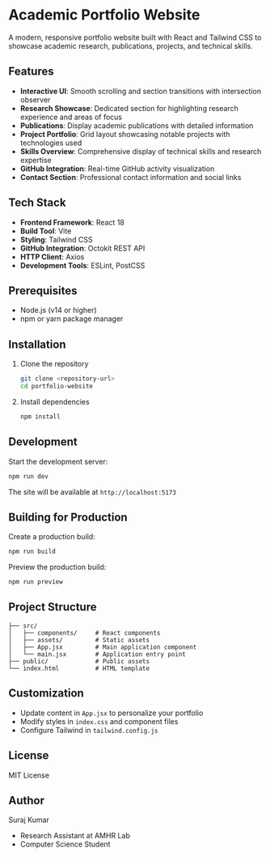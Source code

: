 # Academic Portfolio Website

A modern, responsive portfolio website built with React and Tailwind CSS to showcase academic research, publications, projects, and technical skills.

## Features

- **Interactive UI**: Smooth scrolling and section transitions with intersection observer
- **Research Showcase**: Dedicated section for highlighting research experience and areas of focus
- **Publications**: Display academic publications with detailed information
- **Project Portfolio**: Grid layout showcasing notable projects with technologies used
- **Skills Overview**: Comprehensive display of technical skills and research expertise
- **GitHub Integration**: Real-time GitHub activity visualization
- **Contact Section**: Professional contact information and social links

## Tech Stack

- **Frontend Framework**: React 18
- **Build Tool**: Vite
- **Styling**: Tailwind CSS
- **GitHub Integration**: Octokit REST API
- **HTTP Client**: Axios
- **Development Tools**: ESLint, PostCSS

## Prerequisites

- Node.js (v14 or higher)
- npm or yarn package manager

## Installation

1. Clone the repository
   ```bash
   git clone <repository-url>
   cd portfolio-website
   ```

2. Install dependencies
   ```bash
   npm install
   ```

## Development

Start the development server:
```bash
npm run dev
```

The site will be available at `http://localhost:5173`

## Building for Production

Create a production build:
```bash
npm run build
```

Preview the production build:
```bash
npm run preview
```

## Project Structure

```
├── src/
│   ├── components/     # React components
│   ├── assets/         # Static assets
│   ├── App.jsx         # Main application component
│   └── main.jsx        # Application entry point
├── public/             # Public assets
└── index.html          # HTML template
```

## Customization

- Update content in `App.jsx` to personalize your portfolio
- Modify styles in `index.css` and component files
- Configure Tailwind in `tailwind.config.js`

## License

MIT License

## Author

Suraj Kumar
- Research Assistant at AMHR Lab
- Computer Science Student
